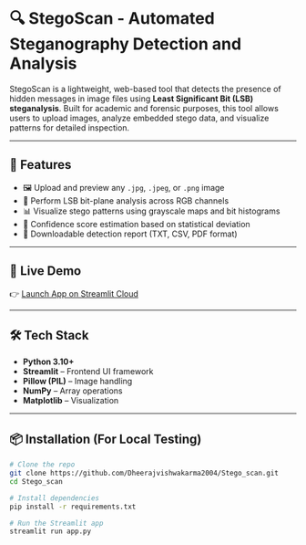 # 🔍 StegoScan - Automated Steganography Detection and Analysis

StegoScan is a lightweight, web-based tool that detects the presence of hidden messages in image files using **Least Significant Bit (LSB) steganalysis**. Built for academic and forensic purposes, this tool allows users to upload images, analyze embedded stego data, and visualize patterns for detailed inspection.

---

## 🎯 Features

- 🖼️ Upload and preview any `.jpg`, `.jpeg`, or `.png` image  
- 🔬 Perform LSB bit-plane analysis across RGB channels  
- 📊 Visualize stego patterns using grayscale maps and bit histograms  
- 🧠 Confidence score estimation based on statistical deviation  
- 📄 Downloadable detection report (TXT, CSV, PDF format)  

---

## 🚀 Live Demo

👉 [Launch App on Streamlit Cloud](https://stegoscan.streamlit.app)  


---

## 🛠️ Tech Stack

- **Python 3.10+**
- **Streamlit** – Frontend UI framework
- **Pillow (PIL)** – Image handling
- **NumPy** – Array operations
- **Matplotlib** – Visualization

---

## 📦 Installation (For Local Testing)

```bash
# Clone the repo
git clone https://github.com/Dheerajvishwakarma2004/Stego_scan.git
cd Stego_scan
```
```bash
# Install dependencies
pip install -r requirements.txt
```
```bash
# Run the Streamlit app
streamlit run app.py
```
